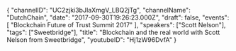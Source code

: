 {
    "channelID": "UC2zjki3bJIaXmgV_LBQ2jTg",
    "channelName": "DutchChain",
    "date": "2017-09-30T19:26:23.000Z",
    "draft": false,
    "events": [
        "Blockchain Future of Trust Summit 2017"
    ],
    "speakers": ["Scott Nelson"],
    "tags": ["Sweetbridge"],
    "title": "Blockchain and the real world with Scott Nelson from Sweetbridge",
    "youtubeID": "Hj1zW96DvfA"
}
